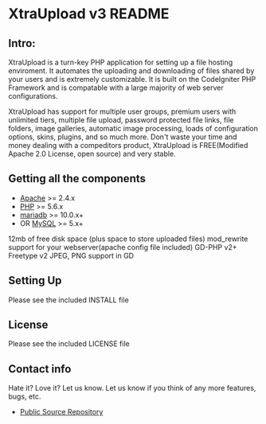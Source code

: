 XtraUpload v3 README
====================

## Intro:

XtraUpload is a turn-key PHP application for setting up a file hosting enviroment.
It automates the uploading and downloading of files shared by your users and is
extremely customizable. It is built on the CodeIgniter PHP Framework and is compatable
with a large majority of web server configurations.

XtraUpload has support for multiple user groups, premium users with unlimited tiers,
multiple file upload, password protected file links, file folders, image galleries,
automatic image processing, loads of configuration options, skins, plugins, and so
much more. Don't waste your time and money dealing with a compeditors product,
XtraUpload is FREE(Modified Apache 2.0 License, open source) and very stable.

## Getting all the components

* [Apache](http://httpd.apache.org/) >= 2.4.x
* [PHP](http://www.php.net/) >= 5.6.x
* [mariadb](http://mariadb.org) >= 10.0.x+
* OR [MySQL](http://www.mysql.com/) >= 5.x+

12mb of free disk space (plus space to store uploaded files)
mod_rewrite support for your webserver(apache config file included)
GD-PHP v2+
Freetype v2
JPEG, PNG support in GD

## Setting Up

Please see the included INSTALL file

## License

Please see the included LICENSE file

## Contact info

Hate it?  Love it?  Let us know.  Let us know if you think of any
more features, bugs, etc.

* [Public Source Repository](https://github.com/momo-i/xtraupload-v3)
